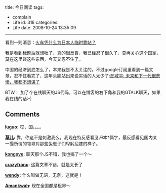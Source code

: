 title: 今日阅读
tags:
  - complain
  - Life
id: 318
categories:
  - Life
date: 2008-10-24 13:35:09
---

看到一则消息：[火车凭什么为日本人临时靠站？](http://www.dapenti.com/blog/more.asp?name=xilei&id=14961)

我是看到标题后就想吐了，真的很反胃，我已经忍了很久了，莫再关心这个国家，莫在这里谈这些东西，今天又忍不住了。

中国的经济到底怎么了，本来我是不太关注的，不过google订阅里看到一篇文章，忍不住看完了，这年头能站出来说实话的人太少了:[郎咸平: 未来和下一代很悲惨，我都不想讲了](http://www.dapenti.com/blog/more.asp?name=xilei&id=14963)

BTW：
加了个在线聊天的JS代码，可以在博客的右下角和我的GTALK聊天，如果我在线的话:-)
## Comments

**[luguo](#4543 "2008-10-24 16:21:53"):** 哎，国。。。。

**[草儿](#4561 "2008-10-28 16:03:30"):** 靠，你这不是刺激我么，我现在特反感看见*日*本*俩字，最反感看见国内某一撮所谓的领导对那些兔崽子们卑躬屈膝的样子。

**[kongove](#4557 "2008-10-27 13:12:10"):** 聊天那个JS不错，我也搞了一个～

**[crazyfranc](#4552 "2008-10-25 17:36:02"):** 这篇文章不错，就是太长了

**[wendy](#4544 "2008-10-24 17:18:38"):** 什么叫做无语，无奈，这就是！

**[Amankwah](#4545 "2008-10-24 22:08:58"):** 现在全国都是租界～

